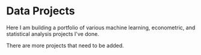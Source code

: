 # Data Projects

Here I am building a portfolio of various machine learning, econometric, and statistical analysis projects I've done.

There are more projects that need to be added.
